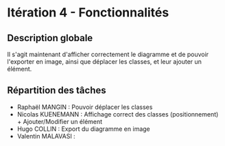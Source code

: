 # Itération 4 - Fonctionnalités
## Description globale
Il s'agit maintenant d'afficher correctement le diagramme et de pouvoir 
l'exporter en image, ainsi que déplacer les classes, et leur ajouter un élément.

## Répartition des tâches
- Raphaël MANGIN : Pouvoir déplacer les classes
- Nicolas KUENEMANN : Affichage correct des classes (positionnement) + Ajouter/Modifier un élément
- Hugo COLLIN : Export du diagramme en image
- Valentin MALAVASI : 